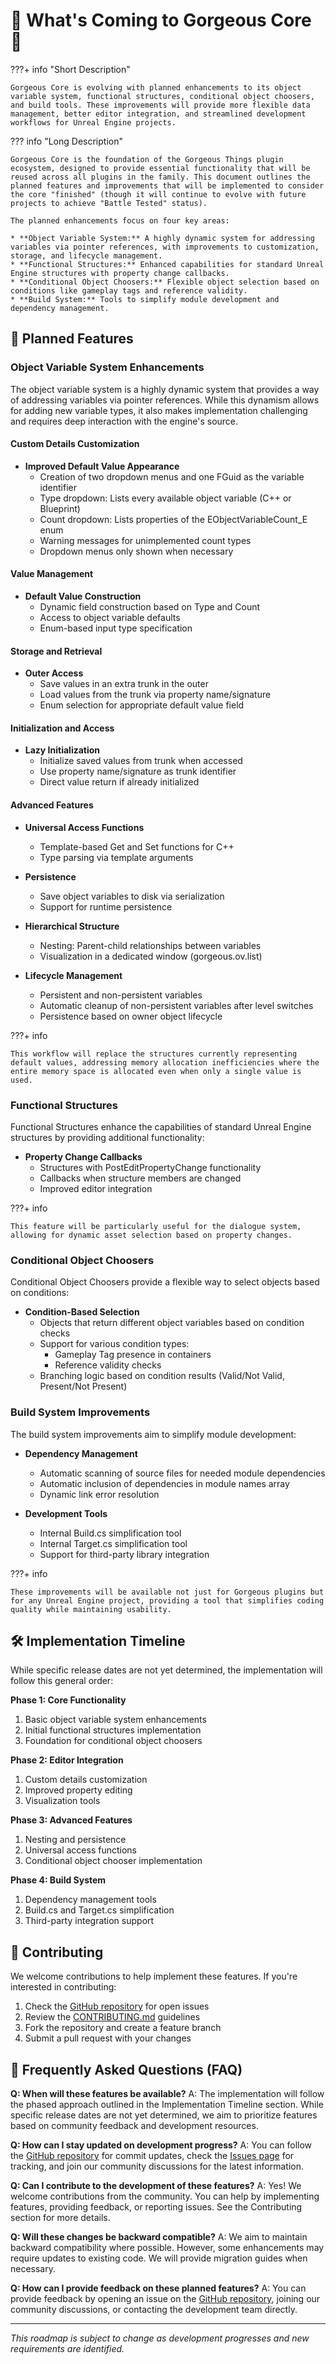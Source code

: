 # 🔮 What's Coming to Gorgeous Core 🔮

???+ info "Short Description"

    Gorgeous Core is evolving with planned enhancements to its object variable system, functional structures, conditional object choosers, and build tools. These improvements will provide more flexible data management, better editor integration, and streamlined development workflows for Unreal Engine projects.

??? info "Long Description"

    Gorgeous Core is the foundation of the Gorgeous Things plugin ecosystem, designed to provide essential functionality that will be reused across all plugins in the family. This document outlines the planned features and improvements that will be implemented to consider the core "finished" (though it will continue to evolve with future projects to achieve "Battle Tested" status).

    The planned enhancements focus on four key areas:

    * **Object Variable System:** A highly dynamic system for addressing variables via pointer references, with improvements to customization, storage, and lifecycle management.
    * **Functional Structures:** Enhanced capabilities for standard Unreal Engine structures with property change callbacks.
    * **Conditional Object Choosers:** Flexible object selection based on conditions like gameplay tags and reference validity.
    * **Build System:** Tools to simplify module development and dependency management.

## 🎯 Planned Features

### Object Variable System Enhancements

The object variable system is a highly dynamic system that provides a way of addressing variables via pointer references. While this dynamism allows for adding new variable types, it also makes implementation challenging and requires deep interaction with the engine's source.

#### Custom Details Customization
* **Improved Default Value Appearance**
  * Creation of two dropdown menus and one FGuid as the variable identifier
  * Type dropdown: Lists every available object variable (C++ or Blueprint)
  * Count dropdown: Lists properties of the EObjectVariableCount_E enum
  * Warning messages for unimplemented count types
  * Dropdown menus only shown when necessary

#### Value Management
* **Default Value Construction**
  * Dynamic field construction based on Type and Count
  * Access to object variable defaults
  * Enum-based input type specification

#### Storage and Retrieval
* **Outer Access**
  * Save values in an extra trunk in the outer
  * Load values from the trunk via property name/signature
  * Enum selection for appropriate default value field

#### Initialization and Access
* **Lazy Initialization**
  * Initialize saved values from trunk when accessed
  * Use property name/signature as trunk identifier
  * Direct value return if already initialized

#### Advanced Features
* **Universal Access Functions**
  * Template-based Get and Set functions for C++
  * Type parsing via template arguments

* **Persistence**
  * Save object variables to disk via serialization
  * Support for runtime persistence

* **Hierarchical Structure**
  * Nesting: Parent-child relationships between variables
  * Visualization in a dedicated window (gorgeous.ov.list)

* **Lifecycle Management**
  * Persistent and non-persistent variables
  * Automatic cleanup of non-persistent variables after level switches
  * Persistence based on owner object lifecycle


???+ info

    This workflow will replace the structures currently representing default values, addressing memory allocation inefficiencies where the entire memory space is allocated even when only a single value is used.

### Functional Structures

Functional Structures enhance the capabilities of standard Unreal Engine structures by providing additional functionality:

* **Property Change Callbacks**
  * Structures with PostEditPropertyChange functionality
  * Callbacks when structure members are changed
  * Improved editor integration

???+ info

    This feature will be particularly useful for the dialogue system, allowing for dynamic asset selection based on property changes.
    
### Conditional Object Choosers

Conditional Object Choosers provide a flexible way to select objects based on conditions:

* **Condition-Based Selection**
  * Objects that return different object variables based on condition checks
  * Support for various condition types:
    * Gameplay Tag presence in containers
    * Reference validity checks
  * Branching logic based on condition results (Valid/Not Valid, Present/Not Present)

### Build System Improvements

The build system improvements aim to simplify module development:

* **Dependency Management**
  * Automatic scanning of source files for needed module dependencies
  * Automatic inclusion of dependencies in module names array
  * Dynamic link error resolution

* **Development Tools**
  * Internal Build.cs simplification tool
  * Internal Target.cs simplification tool
  * Support for third-party library integration

???+ info

    These improvements will be available not just for Gorgeous plugins but for any Unreal Engine project, providing a tool that simplifies coding quality while maintaining usability.

## 🛠️ Implementation Timeline

While specific release dates are not yet determined, the implementation will follow this general order:

**Phase 1: Core Functionality**
1. Basic object variable system enhancements
2. Initial functional structures implementation
3. Foundation for conditional object choosers

**Phase 2: Editor Integration**
1. Custom details customization
2. Improved property editing
3. Visualization tools

**Phase 3: Advanced Features**
1. Nesting and persistence
2. Universal access functions
3. Conditional object chooser implementation

**Phase 4: Build System**
1. Dependency management tools
2. Build.cs and Target.cs simplification
3. Third-party integration support

## 🤝 Contributing

We welcome contributions to help implement these features. If you're interested in contributing:

1. Check the [GitHub repository](https://github.com/Epic-Nova/Gorgeous-Core) for open issues
2. Review the [CONTRIBUTING.md](https://github.com/Epic-Nova/Gorgeous-Core/blob/master/.github/CONTRIBUTING.md) guidelines
3. Fork the repository and create a feature branch
4. Submit a pull request with your changes

## 🤔 Frequently Asked Questions (FAQ)

**Q: When will these features be available?**
A: The implementation will follow the phased approach outlined in the Implementation Timeline section. While specific release dates are not yet determined, we aim to prioritize features based on community feedback and development resources.

**Q: How can I stay updated on development progress?**
A: You can follow the [GitHub repository](https://github.com/Epic-Nova/Gorgeous-Core) for commit updates, check the [Issues page](https://github.com/Epic-Nova/Gorgeous-Core/issues) for tracking, and join our community discussions for the latest information.

**Q: Can I contribute to the development of these features?**
A: Yes! We welcome contributions from the community. You can help by implementing features, providing feedback, or reporting issues. See the Contributing section for more details.

**Q: Will these changes be backward compatible?**
A: We aim to maintain backward compatibility where possible. However, some enhancements may require updates to existing code. We will provide migration guides when necessary.

**Q: How can I provide feedback on these planned features?**
A: You can provide feedback by opening an issue on the [GitHub repository](https://github.com/Epic-Nova/Gorgeous-Core/issues), joining our community discussions, or contacting the development team directly.

---

*This roadmap is subject to change as development progresses and new requirements are identified.*
